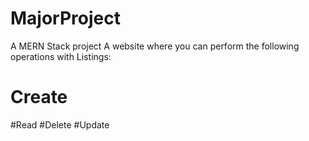 # MajorProject

A MERN Stack project 
A website where you can perform the following operations with Listings:
# Create 
#Read
#Delete
#Update
